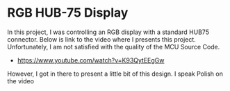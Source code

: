 # RGB HUB-75 Display
In this project, I was controlling an RGB display with a standard HUB75 connector. 
Below is link to the video where I presents this project. Unfortunately, I am not satisfied with the quality of the MCU Source Code.

* https://www.youtube.com/watch?v=K93QytEEgGw

However, I got in there to present a little bit of this design. I speak Polish on the video

